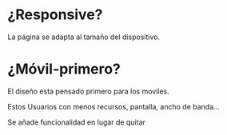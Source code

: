 # ¿Responsive?

La página se adapta al tamaño del dispositivo.

# ¿Móvil-primero?

El diseño esta pensado primero para los moviles.

Estos Usuarios con menos recursos, pantalla, ancho de banda...

Se añade funcionalidad en lugar de quitar
